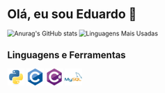 # Olá, eu sou Eduardo 👋
![Anurag's GitHub stats](https://github-readme-stats.vercel.app/api?username=EduardoMelo20&show_icons=true&theme=dark)
![Linguagens Mais Usadas](https://github-readme-stats.vercel.app/api/top-langs/?username=EduardoMelo20&layout=compact&theme=radical)
## Linguagens e Ferramentas
<p align="left">
<img src="https://raw.githubusercontent.com/devicons/devicon/master/icons/python/python-original.svg" alt="Python" width="40" height="40"/>
<img src="https://raw.githubusercontent.com/devicons/devicon/master/icons/c/c-original.svg" alt="C" width="40" height="40"/>
<img src="https://raw.githubusercontent.com/devicons/devicon/master/icons/csharp/csharp-original.svg" alt="C#" width="40" height="40"/>
<img src="https://raw.githubusercontent.com/devicons/devicon/master/icons/mysql/mysql-original-wordmark.svg" alt="SQL" width="40" height="40"/>  
          
